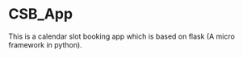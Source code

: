 # CSB_App
This is a calendar slot booking app which is based on flask (A micro framework in python).
